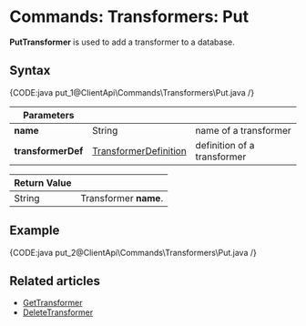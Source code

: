 # Commands: Transformers: Put

**PutTransformer** is used to add a transformer to a database.

## Syntax

{CODE:java put_1@ClientApi\Commands\Transformers\Put.java /}

| Parameters | | |
| ------------- | ------------- | ----- |
| **name** | String | name of a transformer |
| **transformerDef** | [TransformerDefinition](../../../glossary/transformer-definition) | definition of a transformer |

| Return Value | |
| ------------- | ----- |
| String | Transformer **name**. |

## Example

{CODE:java put_2@ClientApi\Commands\Transformers\Put.java /}

## Related articles

- [GetTransformer](../../../client-api/commands/transformers/get)  
- [DeleteTransformer](../../../client-api/commands/transformers/delete)  
